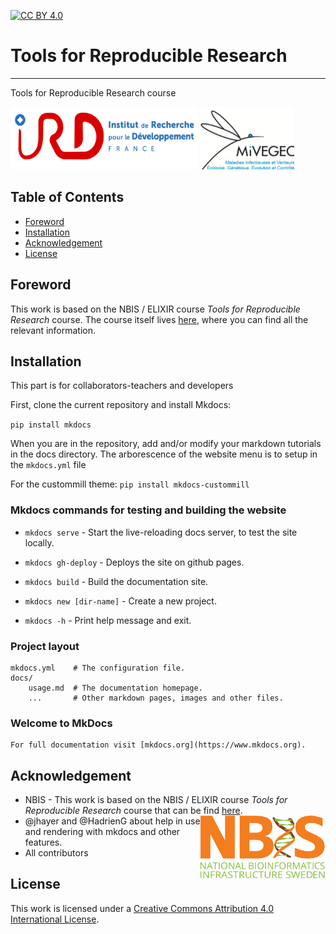 [![CC BY 4.0][cc-by-shield]][cc-by]


# Tools for Reproducible Research
---------------------------
Tools for Reproducible Research course

<img src="images/IRD.png" width="300" height="100" /> <img src="images/MIVEGEC.png" width="150" height="100" />

## Table of Contents

   * [Foreword](#foreword)
   * [Installation](#installation)
   * [Acknowledgement](#acknowledgement)
   * [License](#license)


## Foreword

This work is based on the NBIS / ELIXIR course *Tools for
Reproducible Research* course. The course itself lives [here](https://Juke34.github.io/workshop-reproducible-research),
where you can find all the relevant information.


## Installation

This part is for collaborators-teachers and developers

First, clone the current repository and install Mkdocs:

`pip install mkdocs`

When you are in the repository, add and/or modify your markdown tutorials in the docs directory.
The arborescence of the website menu is to setup in the `mkdocs.yml` file

For the custommill theme:
`pip install mkdocs-custommill`

### Mkdocs commands for testing and building the website


* `mkdocs serve` - Start the live-reloading docs server, to test the site locally.
* `mkdocs gh-deploy` - Deploys the site on github pages.

* `mkdocs build` - Build the documentation site.
* `mkdocs new [dir-name]` - Create a new project.
* `mkdocs -h` - Print help message and exit.


### Project layout

    mkdocs.yml    # The configuration file.
    docs/
        usage.md  # The documentation homepage.
        ...       # Other markdown pages, images and other files.

### Welcome to MkDocs

    For full documentation visit [mkdocs.org](https://www.mkdocs.org).

##  Acknowledgement

 * NBIS - This work is based on the NBIS / ELIXIR course *Tools for Reproducible Research* course that can be find [here](https://github.com/NBISweden/workshop-reproducible-research).
 [<img align="right" src="images/NBIS.png" width="200" height="100" />](https://nbis.se)
 * @jhayer and @HadrienG about help in use and rendering with mkdocs and other features.
 * All contributors

## License

This work is licensed under a [Creative Commons Attribution 4.0 International License][cc-by].

[cc-by]: http://creativecommons.org/licenses/by/4.0/
[cc-by-shield]: https://img.shields.io/badge/License-CC%20BY%204.0-lightgrey.svg
